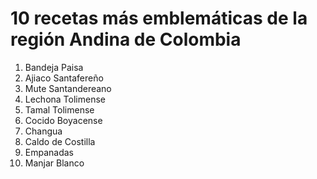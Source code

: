 # 10 recetas más emblemáticas de la región Andina de Colombia

1. Bandeja Paisa
2. Ajiaco Santafereño
3. Mute Santandereano
4. Lechona Tolimense
5. Tamal Tolimense
6. Cocido Boyacense
7. Changua
8. Caldo de Costilla
9. Empanadas
10. Manjar Blanco
